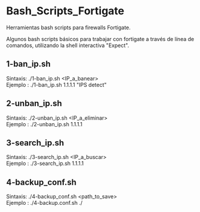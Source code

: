# Bash_Scripts_Fortigate
Herramientas bash scripts para firewalls Fortigate.

Algunos bash scripts básicos para trabajar con fortigate a través de línea de comandos, utilizando la shell interactiva "Expect".

1-ban_ip.sh
----------------
Sintaxis: ./1-ban_ip.sh <IP_a_banear> <Comentario>
<br>Ejemplo : ./1-ban_ip.sh 1.1.1.1 "IPS detect"

2-unban_ip.sh
----------------
Sintaxis: ./2-unban_ip.sh <IP_a_eliminar>
<br>Ejemplo : ./2-unban_ip.sh 1.1.1.1

3-search_ip.sh
----------------
Sintaxis: ./3-search_ip.sh <IP_a_buscar>
<br>Ejemplo : ./3-search_ip.sh 1.1.1.1

4-backup_conf.sh
----------------
Sintaxis: ./4-backup_conf.sh <path_to_save>
<br>Ejemplo : ./4-backup.conf.sh ./
